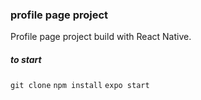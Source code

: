 ### profile page project

Profile page project build with React Native.

##### to start

  `git clone`
  `npm install`
  `expo start`
